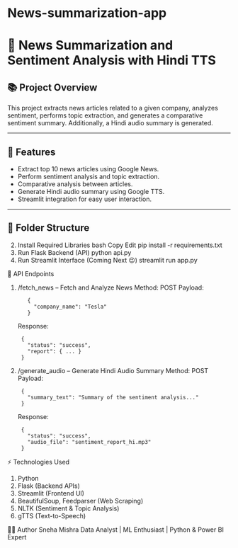 # News-summarization-app

# 📢 News Summarization and Sentiment Analysis with Hindi TTS

## 📚 Project Overview
This project extracts news articles related to a given company, analyzes sentiment, performs topic extraction, and generates a comparative sentiment summary. Additionally, a Hindi audio summary is generated.

---

## 🚀 Features
- Extract top 10 news articles using Google News.
- Perform sentiment analysis and topic extraction.
- Comparative analysis between articles.
- Generate Hindi audio summary using Google TTS.
- Streamlit integration for easy user interaction.

---

## 📂 Folder Structure
2. Install Required Libraries
    bash
    Copy
    Edit
    pip install -r requirements.txt
3. Run Flask Backend (API)
     python api.py
4. Run Streamlit Interface (Coming Next 😉)
    streamlit run app.py

   
🎯 API Endpoints
1. /fetch_news – Fetch and Analyze News
    Method: POST
   Payload:
      
          {
            "company_name": "Tesla"
          }

      Response:

        {
          "status": "success",
          "report": { ... }
        }
2. /generate_audio – Generate Hindi Audio Summary
    Method: POST
    Payload:

        {
          "summary_text": "Summary of the sentiment analysis..."
        }
      Response:

        {
          "status": "success",
          "audio_file": "sentiment_report_hi.mp3"
        }
⚡ Technologies Used

   1. Python
   2. Flask (Backend APIs)
   3. Streamlit (Frontend UI)
   4. BeautifulSoup, Feedparser (Web Scraping)
   5. NLTK (Sentiment & Topic Analysis)
   6. gTTS (Text-to-Speech)



    
👨‍💻 Author
Sneha Mishra
Data Analyst | ML Enthusiast | Python & Power BI Expert
